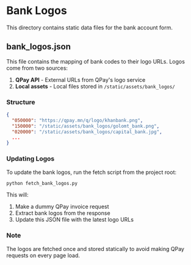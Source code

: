 # Bank Logos

This directory contains static data files for the bank account form.

## bank_logos.json

This file contains the mapping of bank codes to their logo URLs. Logos come from two sources:
1. **QPay API** - External URLs from QPay's logo service
2. **Local assets** - Local files stored in `/static/assets/bank_logos/`

### Structure
```json
{
  "050000": "https://qpay.mn/q/logo/khanbank.png",
  "150000": "/static/assets/bank_logos/golomt_bank.png",
  "020000": "/static/assets/bank_logos/capital_bank.jpg",
  ...
}
```

### Updating Logos

To update the bank logos, run the fetch script from the project root:

```bash
python fetch_bank_logos.py
```

This will:
1. Make a dummy QPay invoice request
2. Extract bank logos from the response
3. Update this JSON file with the latest logo URLs

### Note
The logos are fetched once and stored statically to avoid making QPay requests on every page load.